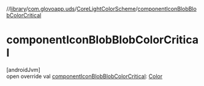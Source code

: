 //[library](../../../index.md)/[com.glovoapp.uds](../index.md)/[CoreLightColorScheme](index.md)/[componentIconBlobBlobColorCritical](component-icon-blob-blob-color-critical.md)

# componentIconBlobBlobColorCritical

[androidJvm]\
open override val [componentIconBlobBlobColorCritical](component-icon-blob-blob-color-critical.md): [Color](https://developer.android.com/reference/kotlin/androidx/compose/ui/graphics/Color.html)
